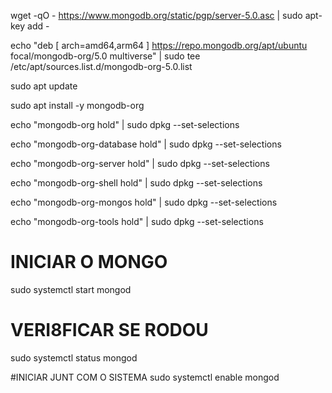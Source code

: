 wget -qO - https://www.mongodb.org/static/pgp/server-5.0.asc | sudo apt-key add -

echo "deb [ arch=amd64,arm64 ] https://repo.mongodb.org/apt/ubuntu focal/mongodb-org/5.0 multiverse" | sudo tee /etc/apt/sources.list.d/mongodb-org-5.0.list

sudo apt update

sudo apt install -y mongodb-org

echo "mongodb-org hold" | sudo dpkg --set-selections

echo "mongodb-org-database hold" | sudo dpkg --set-selections

echo "mongodb-org-server hold" | sudo dpkg --set-selections

echo "mongodb-org-shell hold" | sudo dpkg --set-selections

echo "mongodb-org-mongos hold" | sudo dpkg --set-selections

echo "mongodb-org-tools hold" | sudo dpkg --set-selections

# INICIAR O MONGO
sudo systemctl start mongod

# VERI8FICAR SE RODOU
sudo systemctl status mongod

#INICIAR JUNT COM O SISTEMA
sudo systemctl enable mongod





